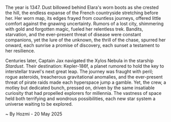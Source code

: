 
The year is 1347.  Dust billowed behind Elara's worn boots as she crested the hill, the endless expanse of the French countryside stretching before her.  Her worn map, its edges frayed from countless journeys, offered little comfort against the gnawing uncertainty.  Rumors of a lost city, shimmering with gold and forgotten magic, fueled her relentless trek.  Bandits, starvation, and the ever-present threat of disease were constant companions, yet the lure of the unknown, the thrill of the chase, spurred her onward, each sunrise a promise of discovery, each sunset a testament to her resilience.

Centuries later, Captain Jax navigated the Xylos Nebula in the starship *Stardust*.  Their destination: Kepler-186f, a planet rumored to hold the key to interstellar travel's next great leap.  The journey was fraught with peril; rogue asteroids, treacherous gravitational anomalies, and the ever-present threat of pirate raids made each hyperspace jump a gamble.  Yet, the crew, a motley but dedicated bunch, pressed on, driven by the same insatiable curiosity that had propelled explorers for millennia.  The vastness of space held both terrifying and wondrous possibilities, each new star system a universe waiting to be explored.

~ By Hozmi - 20 May 2025

